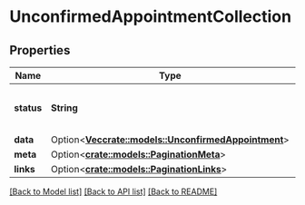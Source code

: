 # UnconfirmedAppointmentCollection

## Properties

Name | Type | Description | Notes
------------ | ------------- | ------------- | -------------
**status** | **String** | What was the state of the request? | 
**data** | Option<[**Vec<crate::models::UnconfirmedAppointment>**](UnconfirmedAppointment.md)> |  | [optional]
**meta** | Option<[**crate::models::PaginationMeta**](PaginationMeta.md)> |  | [optional]
**links** | Option<[**crate::models::PaginationLinks**](PaginationLinks.md)> |  | [optional]

[[Back to Model list]](../README.md#documentation-for-models) [[Back to API list]](../README.md#documentation-for-api-endpoints) [[Back to README]](../README.md)


